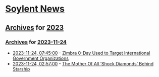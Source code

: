 # [Soylent News](../../../README.md)

## [Archives](../../index.md) for [2023](../index.md)

### [Archives](../../index.md) for [2023-11-24](index.md)

* [2023-11-24, 07:45:00](https://soylentnews.org/article.pl?sid=23/11/22/0937216&from=rss) - [Zimbra 0-Day Used to Target International Government Organizations](https://soylentnews.org/article.pl?sid=23/11/22/0937216&from=rss)
* [2023-11-24, 02:57:00](https://soylentnews.org/article.pl?sid=23/11/22/0935231&from=rss) - [The Mother Of All ‘Shock Diamonds’ Behind Starship](https://soylentnews.org/article.pl?sid=23/11/22/0935231&from=rss)
